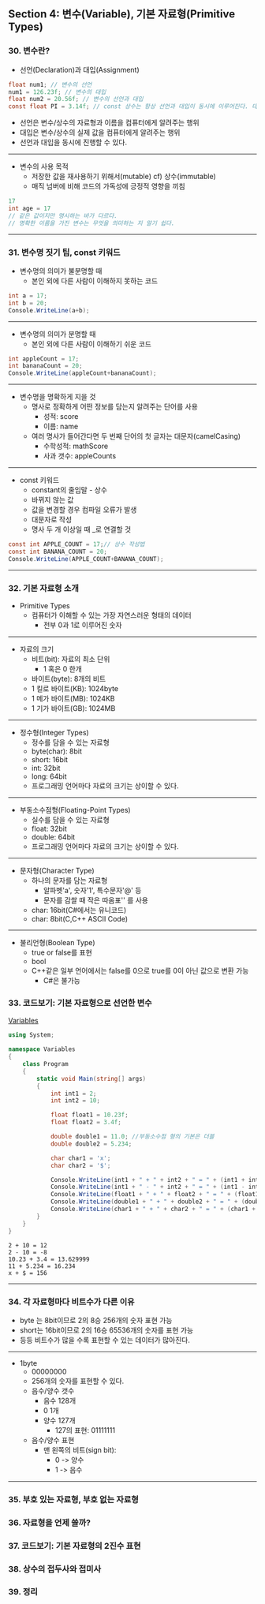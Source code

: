 ## Section 4: 변수(Variable), 기본 자료형(Primitive Types)

### 30. 변수란?

- 선언(Declaration)과 대입(Assignment)
```cs
float num1; // 변수의 선언
num1 = 126.23f; // 변수의 대입
float num2 = 20.56f; // 변수의 선언과 대입
const float PI = 3.14f; // const 상수는 항상 선언과 대입이 동시에 이루어진다. 대문자로 만드는 것이 좋다
```
  - 선언은 변수/상수의 자료형과 이름을 컴퓨터에게 알려주는 행위
  - 대입은 변수/상수의 실제 값을 컴퓨터에게 알려주는 행위
  - 선언과 대입을 동시에 진행할 수 있다.

---
- 변수의 사용 목적
  - 저장한 값을 재사용하기 위해서(mutable) cf) 상수(immutable)
  - 매직 넘버에 비해 코드의 가독성에 긍정적 영향을 끼침
```cs
17
int age = 17
// 같은 값이지만 명시하는 바가 다르다.
// 명확한 이름을 가진 변수는 무엇을 의미하는 지 알기 쉽다.
```
---

### 31. 변수명 짓기 팁, const 키워드

- 변수명의 의미가 불분명할 때
  - 본인 외에 다른 사람이 이해하지 못하는 코드  
```cs
int a = 17;
int b = 20;
Console.WriteLine(a+b);
```
---
- 변수명의 의미가 분명할 때
  - 본인 외에 다른 사람이 이해하기 쉬운 코드
```cs
int appleCount = 17;
int bananaCount = 20;
Console.WriteLine(appleCount+bananaCount);
```
---
- 변수명을 명확하게 지을 것
  - 명사로 정확하게 어떤 정보를 담는지 알려주는 단어를 사용
    - 성적: score
    - 이름: name
  - 여러 명사가 들어간다면 두 번째 단어의 첫 글자는 대문자(camelCasing)
    - 수학성적: mathScore
    - 사과 갯수: appleCounts
---
- const 키워드
  - constant의 줄임말 - 상수
  - 바뀌지 않는 값
  - 값을 변경할 경우 컴파일 오류가 발생
  - 대문자로 작성
  - 명사 두 개 이상일 때 _로 연결할 것
```cs
const int APPLE_COUNT = 17;// 상수 작성법
const int BANANA_COUNT = 20;
Console.WriteLine(APPLE_COUNT+BANANA_COUNT);
```
---
### 32. 기본 자료형 소개
- Primitive Types
  - 컴퓨터가 이해할 수 있는 가장 자연스러운 형태의 데이터
    - 전부 0과 1로 이루어진 숫자
---
- 자료의 크기
  - 비트(bit): 자료의 최소 단위
    - 1 혹은 0 한개
  - 바이트(byte): 8개의 비트
  - 1 킬로 바이트(KB): 1024byte
  - 1 메가 바이트(MB): 1024KB
  - 1 기가 바이트(GB): 1024MB

---
- 정수형(Integer Types)
  - 정수를 담을 수 있는 자료형
  - byte(char): 8bit
  - short: 16bit
  - int: 32bit
  - long: 64bit
  - 프로그래밍 언어마다 자료의 크기는 상이할 수 있다.
---
- 부동소수점형(Floating-Point Types)
  - 실수를 담을 수 있는 자료형
  - float: 32bit
  - double: 64bit
  - 프로그래밍 언어마다 자료의 크기는 상이할 수 있다.

---
- 문자형(Character Type)
  - 하나의 문자를 담는 자료형
    - 알파벳'a', 숫자'1', 특수문자'@' 등
    - 문자를 감쌀 때 작은 따옴표'' 를 사용
  - char: 16bit(C#에서는 유니코드)
  - char: 8bit(C,C++ ASCII Code)
---
- 불리언형(Boolean Type)
  - true or false를 표현
  - bool
  - C++같은 일부 언어에서는 false를 0으로 true를 0이 아닌 값으로 변환 가능
    - C#은 불가능

### 33. 코드보기: 기본 자료형으로 선언한 변수
[Variables](https://github.com/baek-rokaf/Practical-Programming/blob/main/sample/02/Variables/Program.cs)
```cs
using System;

namespace Variables
{
    class Program
    {
        static void Main(string[] args)
        {
            int int1 = 2;
            int int2 = 10;

            float float1 = 10.23f;
            float float2 = 3.4f;

            double double1 = 11.0; //부동소수점 형의 기본은 더블
            double double2 = 5.234;

            char char1 = 'x';
            char char2 = '$';

            Console.WriteLine(int1 + " + " + int2 + " = " + (int1 + int2));
            Console.WriteLine(int1 + " - " + int2 + " = " + (int1 - int2));
            Console.WriteLine(float1 + " + " + float2 + " = " + (float1 + float2));
            Console.WriteLine(double1 + " + " + double2 + " = " + (double1 + double2));
            Console.WriteLine(char1 + " + " + char2 + " = " + (char1 + char2));
        }
    }
}
```
```shell
2 + 10 = 12
2 - 10 = -8
10.23 + 3.4 = 13.629999
11 + 5.234 = 16.234
x + $ = 156
```
---
### 34. 각 자료형마다 비트수가 다른 이유
- byte 는 8bit이므로 2의 8승 256개의 숫자 표현 가능
- short는 16bit이므로 2의 16승 65536개의 숫자를 표현 가능
- 등등 비트수가 많을 수록 표현할 수 있는 데이터가 많아진다.

---
- 1byte
  - 00000000  
  - 256개의 숫자를 표현할 수 있다.
  - 음수/양수 갯수
    - 음수 128개
    - 0 1개
    - 양수 127개
      - 127의 표현: 01111111
  - 음수/양수 표현
    - 맨 왼쪽의 비트(sign bit):
      - 0 -> 양수
      - 1 -> 음수
---

### 35. 부호 있는 자료형, 부호 없는 자료형
### 36. 자료형을 언제 쓸까?
### 37. 코드보기: 기본 자료형의 2진수 표현
### 38. 상수의 접두사와 접미사
### 39. 정리